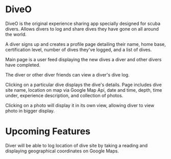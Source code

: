 # DiveO

DiveO is the original experience sharing app specially designed for scuba divers. Allows divers to log and share dives they have gone on all around the world.

A diver signs up and creates a profile page detailing their name, home base, certification level, number of dives they've logged, and a list of dives. 

Main page is a user feed displaying the new dives a diver and other divers have completed.

The diver or other diver friends can view a diver's dive log.

Clicking on a particular dive displays the dive's details. Page includes dive site name, location on map via Google Map Api, date and time, depth, time under, experience description, and collection of photos. 

Clicking on a photo will display it in its own view, allowing diver to view photo in bigger display.


# Upcoming Features

Diver will be able to log location of dive site by taking a reading and displaying geographical coordinates on Google Maps.
